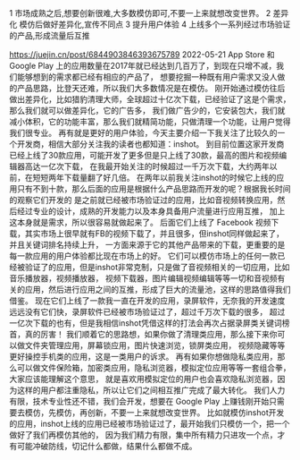 
1 市场成熟之后,想要创新很难,大多数模仿即可,不要一上来就想改变世界。
2 差异化  模仿后做好差异化,宣传不同点
3 提升用户体验
4 上线多个一系列经过市场验证的产品,形成流量后互推

https://juejin.cn/post/6844903846393675789 2022-05-21
App Store 和 Google Play 上的应用数量在2017年就已经达到几百万了，到现在只增不减，我们能够想到的需求都已经有相应的产品了，
想要挖掘一种既有用户需求又没人做的产品思路，比登天还难，所以我们大多数情况是在模仿。
刚开始通过模仿往后做出差异化，比如猎豹清理大师，全球超过十亿次下载，已经验证了这是个需求，那么我们就可以做差异化，它的广告多，
我们做广告少的，它安装包大，我们就减小体积，它的功能丰富，那么我们就精简功能，只做清理一个功能，让用户觉得我们很专业。
再有就是更好的用户体验，今天主要介绍一下我关注了比较久的一个开发商，相信大部分关注我的读者也都知道：inshot。
到目前位置这家开发商已经上线了30款应用，可能开发了更多但是只上线了30款，最高的图片和视频编辑器高达一亿次下载，
在我最开始关注的时候超过一千万次下载，大约两年以前，在短短两年下载量翻了好几倍。
在两年以前我关注inshot的时候它上线的应用只有不到十款，那么后面的应用是根据什么产品思路而开发的呢？根据我长时间的观察它们开发的
是之前就已经被市场验证过的应用，比如音视频转换应用，然后经过专业的设计，成熟的开发能力以及本身具备用户流量进行应用互推，
加上这本身就是需求，所以很容易就做起来了。
后面它们上线了 Facebook 视频下载，其实市场上很早就有FB的视频下载了，并且很多，但inshot同样做起来了，并且关键词排名持续上升，
一方面来源于它的其他产品带来的下载，更重要的是每一款应用的用户体验都比现在市场上的好。
它们可以模仿市场上的任何一款已经被验证了的应用，但是inshot非常克制，只是做了音视频相关的一切应用，比如音乐播放器，视频播放器，
视频下载器，图片编辑视频编辑等等一切和音视频有关的应用，然后进行应用之间的互推，形成了巨大的流量池，这样的思路值得我们借鉴。
现在它们上线了一款我一直在开发的应用，录屏软件，无奈我的开发速度远远没有它们快，录屏软件已经被市场验证过了，超过千万次下载的很多，
超过一亿次下载的也有，但是我相信inshot凭借这样的打法会再次占据录屏类关键词榜首，真的厉害！
我们顺着它的思路想，如果你做了清理类应用，那么接下来你可以做文件夹管理应用，屏幕锁应用，图片快速浏览，锁屏类应用，
视频隐藏等等更好操控手机类的应用，这是一类用户的诉求。
再有如果你想做隐私类应用，那么可以做文件保险箱，加密类应用，隐私浏览器，模拟定位应用等等一套组合拳，大家应该能理解这个意思，
就是喜欢用模拟定位的用户也会喜欢隐私浏览器，因为这样的用户都注重隐私，所以让它们之间相互推广完成了最大转化。
我们人力有限，技术专业性还不错，我们会开发，想要在 Google Play 上赚钱刚开始只需要去模仿，先模仿，再创新，不要一上来就想改变世界。
比如就模仿inshot开发的应用，inshot上线的应用已经被市场验证过了，最开始我们只模仿一个，把一个做好了我们再模仿其他的，
因为我们精力有限，集中所有精力只进攻一个点，才有可能冲破防线，切记什么都做，结果什么都做不成。

